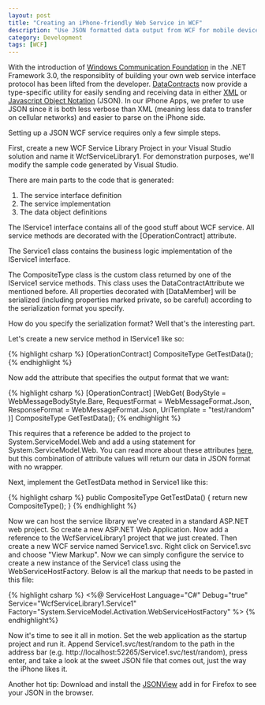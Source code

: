 ```yaml
---
layout: post
title: "Creating an iPhone-friendly Web Service in WCF"
description: "Use JSON formatted data output from WCF for mobile device consumption"
category: Development
tags: [WCF]
---
```


With the introduction of [Windows Communication Foundation](http://en.wikipedia.org/wiki/Windows_Communication_Foundation) in the .NET Framework 3.0, the responsiblity of building your own web service interface protocol has been lifted from the developer. [DataContracts](http://msdn.microsoft.com/en-us/library/system.runtime.serialization.datacontractattribute.aspx) now provide a type-specific utility for easily sending and receiving data in either [XML](http://en.wikipedia.org/wiki/XML) or [Javascript Object Notation](http://en.wikipedia.org/wiki/Javascript_Object_Notation) (JSON).  In our iPhone Apps, we prefer to use JSON since it is both less verbose than XML (meaning less data to transfer on cellular networks) and easier to parse on the iPhone side.

Setting up a JSON WCF service requires only a few simple steps. 

First, create a new WCF Service Library Project in your Visual Studio solution and name it WcfServiceLibrary1.  For demonstration purposes, we'll modify the sample code generated by Visual Studio. 

There are main parts to the code that is generated:

1. The service interface definition
2. The service implementation
3. The data object definitions

The IService1 interface contains all of the good stuff about WCF service.  All service methods are decorated with the [OperationContract] attribute.

The Service1 class contains the business logic implementation of the IService1 interface.

The CompositeType class is the custom class returned by one of the IService1 service methods.  This class uses the DataContractAttribute we mentioned before.  All properties decorated with [DataMember] will be serialized (including properties marked private, so be careful) according to the serialization format you specify.

How do you specify the serialization format?  Well that's the interesting part.

Let's create a new service method in IService1 like so:

{% highlight csharp %}
[OperationContract]
CompositeType GetTestData();
{% endhighlight %}

Now add the attribute that specifies the output format that we want:

{% highlight csharp %}
[OperationContract]
[WebGet(
   BodyStyle = WebMessageBodyStyle.Bare,
   RequestFormat = WebMessageFormat.Json,
   ResponseFormat = WebMessageFormat.Json,
   UriTemplate = "test/random"
   )]
CompositeType GetTestData();
{% endhighlight %}

This requires that a reference be added to the project to System.ServiceModel.Web and add a using statement for System.ServiceModel.Web.  You can read more about these attributes [here](http://msdn.microsoft.com/en-us/library/system.servicemodel.web.webgetattribute_members.aspx), but this combination of attribute values will return our data in JSON format with no wrapper.

Next, implement the GetTestData method in Service1 like this:

{% highlight csharp %}
public CompositeType GetTestData()
{
  return new CompositeType();
}
{% endhighlight %}

Now we can host the service library we've created in a standard ASP.NET web project.   So create a new ASP.NET Web Application.  Now add a reference to the WcfServiceLibrary1 project that we just created.  Then create a new WCF service named Service1.svc.  Right click on Service1.svc and choose "View Markup".  Now we can simply configure the service to create a new instance of the Service1 class using the WebServiceHostFactory.  Below is all the markup that needs to be pasted in this file:

{% highlight csharp %}
<%@ ServiceHost Language="C#" Debug="true" Service="WcfServiceLibrary1.Service1" Factory="System.ServiceModel.Activation.WebServiceHostFactory" %>
{% endhighlight%}

Now it's time to see it all in motion.  Set the web application as the startup project and run it.  Append Service1.svc/test/random to the path in the address bar (e.g. http://localhost:52265/Service1.svc/test/random), press enter, and take a look at the sweet JSON file that comes out, just the way the iPhone likes it.

Another hot tip:  Download and install the [JSONView](https://addons.mozilla.org/en-US/firefox/addon/10869) add in for Firefox to see your JSON in the browser.
